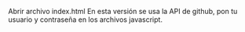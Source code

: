 Abrir archivo index.html
En esta versión se usa la API de github, pon tu usuario y contraseña en los archivos javascript.